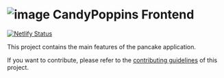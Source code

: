 #  ![image](https://user-images.githubusercontent.com/89436792/131241467-e04633fb-f699-48cf-9571-0427b700f2db.png) CandyPoppins Frontend


[![Netlify Status](https://api.netlify.com/api/v1/badges/7bebf1a3-be7b-4165-afd1-446256acd5e3/deploy-status)](https://candypoppins.finance)

This project contains the main features of the pancake application.

If you want to contribute, please refer to the [contributing guidelines](./CONTRIBUTING.md) of this project.

